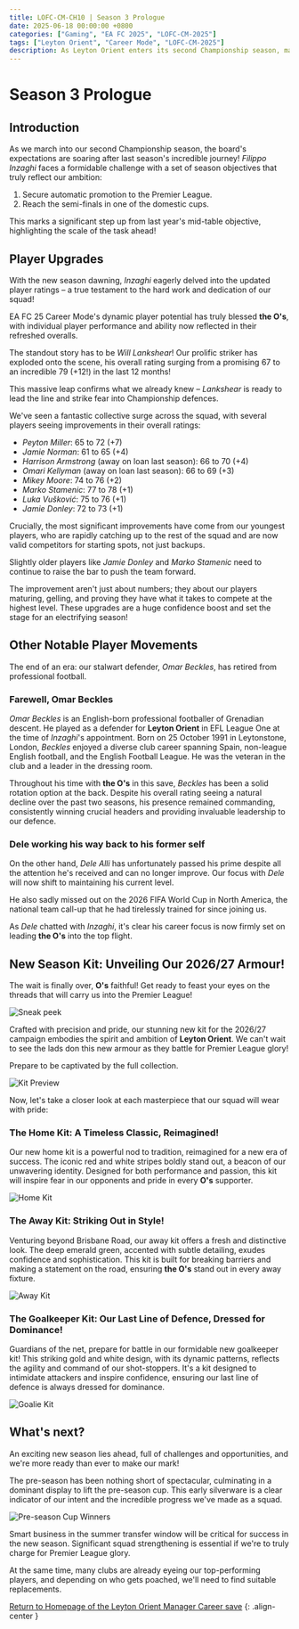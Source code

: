 ```yaml
---
title: LOFC-CM-CH10 | Season 3 Prologue
date: 2025-06-18 00:00:00 +0800
categories: ["Gaming", "EA FC 2025", "LOFC-CM-2025"]
tags: ["Leyton Orient", "Career Mode", "LOFC-CM-2025"]
description: As Leyton Orient enters its second Championship season, manager Filippo Inzaghi faces high expectations for automatic Premier League promotion and domestic cup semi-finals. Player ratings have surged, with Will Lankshear's overall increasing by 12 points. The chapter also unveils the new 2026/27 kits and discusses player movements, including Omar Beckles' retirement and Dele Alli's career focus. The team's pre-season success and the need for smart summer transfers are highlighted.
---
```


# Season 3 Prologue

## Introduction
As we march into our second Championship season, the board's expectations are soaring after last season's incredible journey! *Filippo Inzaghi* faces a formidable challenge with a set of season objectives that truly reflect our ambition:

1.  Secure automatic promotion to the Premier League.
2.  Reach the semi-finals in one of the domestic cups.

This marks a significant step up from last year's mid-table objective, highlighting the scale of the task ahead!

## Player Upgrades
With the new season dawning, *Inzaghi* eagerly delved into the updated player ratings – a true testament to the hard work and dedication of our squad!

EA FC 25 Career Mode's dynamic player potential has truly blessed **the O's**, with individual player performance and ability now reflected in their refreshed overalls.

The standout story has to be *Will Lankshear*! Our prolific striker has exploded onto the scene, his overall rating surging from a promising 67 to an incredible 79 (+12!) in the last 12 months!

This massive leap confirms what we already knew – *Lankshear* is ready to lead the line and strike fear into Championship defences.

We've seen a fantastic collective surge across the squad, with several players seeing improvements in their overall ratings:

*   *Peyton Miller*: 65 to 72 (+7)
*   *Jamie Norman*: 61 to 65 (+4)
*   *Harrison Armstrong* (away on loan last season): 66 to 70 (+4)
*   *Omari Kellyman* (away on loan last season): 66 to 69 (+3)
*   *Mikey Moore*: 74 to 76 (+2)
*   *Marko Stamenic*: 77 to 78 (+1)
*   *Luka Vušković*: 75 to 76 (+1)
*   *Jamie Donley*: 72 to 73 (+1)

Crucially, the most significant improvements have come from our youngest players, who are rapidly catching up to the rest of the squad and are now valid competitors for starting spots, not just backups.

Slightly older players like *Jamie Donley* and *Marko Stamenic* need to continue to raise the bar to push the team forward.

The improvement aren't just about numbers; they about our players maturing, gelling, and proving they have what it takes to compete at the highest level. These upgrades are a huge confidence boost and set the stage for an electrifying season!

## Other Notable Player Movements
The end of an era: our stalwart defender, *Omar Beckles*, has retired from professional football.

### Farewell, Omar Beckles

*Omar Beckles* is an English-born professional footballer of Grenadian descent. He played as a defender for **Leyton Orient** in EFL League One at the time of *Inzaghi*'s appointment. Born on 25 October 1991 in Leytonstone, London, *Beckles* enjoyed a diverse club career spanning Spain, non-league English football, and the English Football League. He was the veteran in the club and a leader in the dressing room.

Throughout his time with **the O's** in this save, *Beckles* has been a solid rotation option at the back. Despite his overall rating seeing a natural decline over the past two seasons, his presence remained commanding, consistently winning crucial headers and providing invaluable leadership to our defence.

### Dele working his way back to his former self

On the other hand, *Dele Alli* has unfortunately passed his prime despite all the attention he's received and can no longer improve. Our focus with *Dele* will now shift to maintaining his current level.

He also sadly missed out on the 2026 FIFA World Cup in North America, the national team call-up that he had tirelessly trained for since joining us.

As *Dele* chatted with *Inzaghi*, it's clear his career focus is now firmly set on leading **the O's** into the top flight.

## New Season Kit: Unveiling Our 2026/27 Armour!

The wait is finally over, **O's** faithful! Get ready to feast your eyes on the threads that will carry us into the Premier League!

![Sneak peek](/assets/img/LOFC-CM-CH10/CH10-1.png)

Crafted with precision and pride, our stunning new kit for the 2026/27 campaign embodies the spirit and ambition of **Leyton Orient**. We can't wait to see the lads don this new armour as they battle for Premier League glory!

Prepare to be captivated by the full collection.

![Kit Preview](/assets/img/LOFC-CM-CH10/Kit2627-preview.png)

Now, let's take a closer look at each masterpiece that our squad will wear with pride:

### The Home Kit: A Timeless Classic, Reimagined!
Our new home kit is a powerful nod to tradition, reimagined for a new era of success. The iconic red and white stripes boldly stand out, a beacon of our unwavering identity. Designed for both performance and passion, this kit will inspire fear in our opponents and pride in every **O's** supporter.

![Home Kit](/assets/img/LOFC-CM-CH10/home2627-promo.png)

### The Away Kit: Striking Out in Style!
Venturing beyond Brisbane Road, our away kit offers a fresh and distinctive look. The deep emerald green, accented with subtle detailing, exudes confidence and sophistication. This kit is built for breaking barriers and making a statement on the road, ensuring **the O's** stand out in every away fixture.

![Away Kit](/assets/img/LOFC-CM-CH10/away2627-promo.png)

### The Goalkeeper Kit: Our Last Line of Defence, Dressed for Dominance!
Guardians of the net, prepare for battle in our formidable new goalkeeper kit! This striking gold and white design, with its dynamic patterns, reflects the agility and command of our shot-stoppers. It's a kit designed to intimidate attackers and inspire confidence, ensuring our last line of defence is always dressed for dominance.

![Goalie Kit](/assets/img/LOFC-CM-CH10/goalie2627-promo.png)

## What's next?
An exciting new season lies ahead, full of challenges and opportunities, and we're more ready than ever to make our mark!

The pre-season has been nothing short of spectacular, culminating in a dominant display to lift the pre-season cup. This early silverware is a clear indicator of our intent and the incredible progress we've made as a squad.

![Pre-season Cup Winners](/assets/img/LOFC-CM-CH10/CH10-2.png)

Smart business in the summer transfer window will be critical for success in the new season. Significant squad strengthening is essential if we're to truly charge for Premier League glory.

At the same time, many clubs are already eyeing our top-performing players, and depending on who gets poached, we'll need to find suitable replacements.

[Return to Homepage of the Leyton Orient Manager Career save](/posts/LOFC-CM-CH00/)
{: .align-center }
